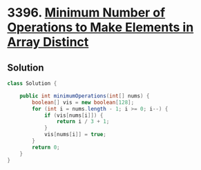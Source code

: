 # 3396. [Minimum Number of Operations to Make Elements in Array Distinct](https://leetcode.com/problems/minimum-number-of-operations-to-make-elements-in-array-distinct/description/?envType=daily-question&envId=2025-04-08)

## Solution

```java
class Solution {

    public int minimumOperations(int[] nums) {
        boolean[] vis = new boolean[128];
        for (int i = nums.length - 1; i >= 0; i--) {
            if (vis[nums[i]]) {
                return i / 3 + 1;
            }
            vis[nums[i]] = true;
        }
        return 0;
    }
}
```
